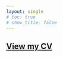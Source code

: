```yaml
---
layout: single
# toc: true
# show_title: false
---
```


## [View my CV](https://www.dropbox.com/scl/fi/vm4u289dal6qcgpfdgftk/CV_DuiyiDAI.pdf?rlkey=8a94z6s9iif6to9cuvl4ex36x&st=0g717hph&dl=0)
